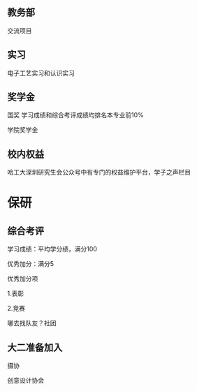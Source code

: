 ## 教务部

交流项目

## 实习

电子工艺实习和认识实习

## 奖学金

国奖 学习成绩和综合考评成绩均排名本专业前10%

学院奖学金

## 校内权益

哈工大深圳研究生会公众号中有专门的权益维护平台，学子之声栏目

# 保研

## 综合考评

学习成绩：平均学分绩，满分100

优秀加分：满分5

优秀加分项

1.表彰

2.竞赛

哪去找队友？社团

## 大二准备加入

摄协

创意设计协会